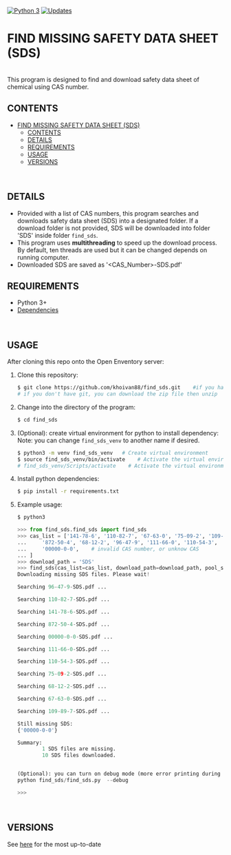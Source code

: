 [![Python 3](https://pyup.io/repos/github/khoivan88/find_sds/python-3-shield.svg)](https://pyup.io/repos/github/khoivan88/find_sds/)
[![Updates](https://pyup.io/repos/github/khoivan88/find_sds/shield.svg)](https://pyup.io/repos/github/khoivan88/find_sds/)

# FIND MISSING SAFETY DATA SHEET (SDS) 
<br/>
This program is designed to find and download safety data sheet of chemical 
using CAS number.

<br/>


## CONTENTS
- [FIND MISSING SAFETY DATA SHEET (SDS)](#find-missing-safety-data-sheet-sds)
  - [CONTENTS](#contents)
  - [DETAILS](#details)
  - [REQUIREMENTS](#requirements)
  - [USAGE](#usage)
  - [VERSIONS](#versions)

<br/>

## DETAILS
- Provided with a list of CAS numbers, this program searches and downloads safety
data sheet (SDS) into a designated folder. If a download folder is not provided,
SDS will be downloaded into folder 'SDS' inside folder `find_sds`.
- This program uses **multithreading** to speed up the download process. By default,
ten threads are used but it can be changed depends on running computer.
- Downloaded SDS are saved as '<CAS_Number>-SDS.pdf'



## REQUIREMENTS

- Python 3+
- [Dependencies](requirements.txt)

<br/>

## USAGE

After cloning this repo onto the Open Enventory server:

1. Clone this repository:
   
   ```bash
   $ git clone https://github.com/khoivan88/find_sds.git    #if you have git
   # if you don't have git, you can download the zip file then unzip
   ```

2. Change into the directory of the program:
   
   ```bash
   $ cd find_sds
   ```

3. (Optional): create virtual environment for python to install dependency:
   Note: you can change `find_sds_venv` to another name if desired.

   ```bash
   $ python3 -m venv find_sds_venv   # Create virtual environment
   $ source find_sds_venv/bin/activate    # Activate the virtual environment on Linux
   # find_sds_venv/Scripts/activate    # Activate the virtual environment on Windows
   ```

4. Install python dependencies:
   
   ```bash
   $ pip install -r requirements.txt
   ```

5. Example usage:
   
   ```bash
   $ python3
   ```

   ```python
   >>> from find_sds.find_sds import find_sds
   >>> cas_list = ['141-78-6', '110-82-7', '67-63-0', '75-09-2', '109-89-7',
   ...     '872-50-4', '68-12-2', '96-47-9', '111-66-0', '110-54-3',
   ...     '00000-0-0',    # invalid CAS number, or unknow CAS
   ... ]
   >>> download_path = 'SDS'
   >>> find_sds(cas_list=cas_list, download_path=download_path, pool_size=10)
   Downloading missing SDS files. Please wait!
   
   Searching 96-47-9-SDS.pdf ...
   
   Searching 110-82-7-SDS.pdf ...

   Searching 141-78-6-SDS.pdf ...

   Searching 872-50-4-SDS.pdf ...

   Searching 00000-0-0-SDS.pdf ...

   Searching 111-66-0-SDS.pdf ...

   Searching 110-54-3-SDS.pdf ...

   Searching 75-09-2-SDS.pdf ...

   Searching 68-12-2-SDS.pdf ...

   Searching 67-63-0-SDS.pdf ...

   Searching 109-89-7-SDS.pdf ...

   Still missing SDS:
   {'00000-0-0'}

   Summary:
           1 SDS files are missing.
           10 SDS files downloaded.


   (Optional): you can turn on debug mode (more error printing during search) using the following command:
   python find_sds/find_sds.py  --debug

   >>>
   ```

<br/>


## VERSIONS
See [here](VERSION.md) for the most up-to-date
